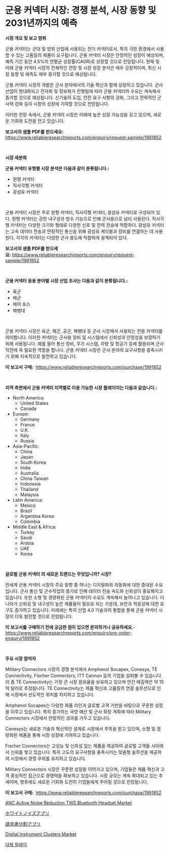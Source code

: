 <p><h1>군용 커넥터 시장: 경쟁 분석, 시장 동향 및 2031년까지의 예측</h1></p><p><strong>시장 개요 및 보고 범위</strong></p>
<p><p>군용 커넥터는 군대 및 방위 산업에 사용되는 전기 커넥터로서, 특히 극한 환경에서 사용할 수 있는 고품질의 제품이 요구됩니다. 군용 커넥터 시장은 안정적인 성장이 예상되며, 예측 기간 동안 4.5%의 연평균 성장률(CAGR)로 성장할 것으로 전망됩니다. 현재 및 미래 군용 커넥터 시장의 전체적인 전망 및 시장 성장 분석은 매우 긍정적이며, 최신 시장 동향 및 예측도 매우 증가할 것으로 예상됩니다.</p><p>군용 커넥터 시장의 개발은 군사 분야에서의 기술 혁신과 함께 성장하고 있습니다. 군사 산업이 현대화되고 전자화 및 정보화가 진행됨에 따라 군용 커넥터의 수요는 계속해서 증가할 것으로 예상됩니다. 신기술의 도입, 안전 요구 사항의 강화, 그리고 전략적인 군사력 강화 등이 시장의 성장에 기여할 것으로 전망됩니다.</p><p>이러한 전망 속에서, 군용 커넥터 시장은 미래에 높은 성장 가능성을 갖고 있으며, 새로운 기회와 도전을 안고 있습니다.</p></p>
<p><strong>보고서의 샘플 PDF를 받으세요:</strong> <a href="https://www.reliableresearchreports.com/enquiry/request-sample/1991852">https://www.reliableresearchreports.com/enquiry/request-sample/1991852</a></p>
<p>&nbsp;</p>
<p><strong>시장 세분화</strong></p>
<p><strong>군용 커넥터 유형별 시장 분석은 다음과 같이 분류됩니다.:</strong></p>
<p><ul><li>원형 커넥터</li><li>직사각형 커넥터</li><li>광섬유 커넥터</li></ul></p>
<p>&nbsp;</p>
<p><p>군용 커넥터 시장은 주로 원형 커넥터, 직사각형 커넥터, 광섬유 커넥터로 구성되어 있다. 원형 커넥터는 강한 내구성과 방수 기능으로 인해 군사용으로 널리 사용된다. 직사각형 커넥터는 다양한 크기와 형태로 다양한 신호 및 전력 전송에 적합하다. 광섬유 커넥터는 고속 데이터 전송과 안정적인 통신을 위해 광섬유 케이블과 장비를 연결하는 데 사용된다. 각각의 커넥터는 다양한 군사 용도에 적합하게 설계되어 있다.</p></p>
<p><strong>보고서의 샘플 PDF를 받으세요:</strong>&nbsp;<a href="https://www.reliableresearchreports.com/enquiry/request-sample/1991852">https://www.reliableresearchreports.com/enquiry/request-sample/1991852</a></p>
<p>&nbsp;</p>
<p><strong> 군용 커넥터 응용 분야별 시장 산업 조사는 다음과 같이 분류됩니다.:</strong></p>
<p><ul><li>육군</li><li>해군</li><li>에어 포스</li><li>해병대</li></ul></p>
<p>&nbsp;</p>
<p><p>군용 커넥터 시장은 육군, 해군, 공군, 해병대 등 군사 시장에서 사용되는 전용 커넥터를 의미합니다. 이러한 커넥터는 군사용 장비 및 시스템에서 신뢰성과 안정성을 보장하기 위해 사용됩니다. 예를 들어 통신 장비, 무기 시스템, 차량 및 항공기 등에 활용되며 군사 작전에 꼭 필요한 역할을 합니다. 군용 커넥터 시장은 군사 분야의 요구사항을 충족시키기 위해 지속적으로 발전하고 있습니다.</p></p>
<p><strong>이 보고서 구매:</strong>&nbsp; <a href="https://www.reliableresearchreports.com/purchase/1991852">https://www.reliableresearchreports.com/purchase/1991852</a></p>
<p>&nbsp;</p>
<p><strong>지역 측면에서 군용 커넥터 지역별로 이용 가능한 시장 플레이어는 다음과 같습니다.:</strong></p>
<p><ul>
    <li>
        North America:
        <ul>
            <li>United States</li>
            <li>Canada</li>
        </ul>
    </li>
    <li>
        Europe:
        <ul>
            <li>Germany</li>
            <li>France</li>
            <li>U.K.</li>
            <li>Italy</li>
            <li>Russia</li>
        </ul>
    </li>
    <li>
        Asia-Pacific:
        <ul>
            <li>China</li>
            <li>Japan</li>
            <li>South Korea</li>
            <li>India</li>
            <li>Australia</li>
            <li>China Taiwan</li>
            <li>Indonesia</li>
            <li>Thailand</li>
            <li>Malaysia</li>
        </ul>
    </li>
    <li>
        Latin America:
        <ul>
            <li>Mexico</li>
            <li>Brazil</li>
            <li>Argentina Korea</li>
            <li>Colombia</li>
        </ul>
    </li>
    <li>
        Middle East & Africa:
        <ul>
            <li>Turkey</li>
            <li>Saudi</li>
            <li>Arabia</li>
            <li>UAE</li>
            <li>Korea</li>
        </ul>
    </li>
    </ul></p>
<p>&nbsp;</p>
<p><strong>글로벌 군용 커넥터 의 새로운 트렌드는 무엇입니까? 시장?</strong></p>
<p><p>전세계 군용 커넥터 시장의 주요 동향 중 하나는 디지털화와 자동화에 대한 증대된 수요입니다. 군사 통신 및 군수작업의 증가로 인해 데이터 전송 속도와 신뢰성이 중요해지고 있습니다. 또한 소형 및 경량화된 군용 커넥터의 수요도 계속해서 늘어나고 있습니다. 더 나아가 신뢰성 및 내구성이 높은 제품들이 필요로 되는 가운데, 보안과 적응성에 대한 요구도 증가하고 있습니다. 미래에는 특히 산업 4.0 기술과의 통합을 통해 군용 커넥터 시장이 더욱 발전할 것으로 전망됩니다.</p></p>
<p><strong>이 보고서를 구매하기 전에 궁금한 점이 있으면 문의하거나 공유하세요.</strong>- <a href="https://www.reliableresearchreports.com/enquiry/pre-order-enquiry/1991852">https://www.reliableresearchreports.com/enquiry/pre-order-enquiry/1991852</a></p>
<p>&nbsp;</p>
<p><strong>주요 시장 참여자</strong></p>
<p><p>Military Connectors 시장의 경쟁 분석에서 Amphenol Socapex, Conesys, TE Connectivity, Fischer Connectors, ITT Cannon 등의 기업을 살펴볼 수 있습니다. 이 중 TE Connectivity는 가장 큰 시장 점유율을 보유하고 있으며 연간 매출액은 약 15 억 달러로 추정됩니다. TE Connectivity는 제품 혁신과 고품질의 연결 솔루션으로 인해 시장에서 선도적인 위치를 차지하고 있습니다.</p><p>Amphenol Socapex는 다양한 제품 라인과 글로벌 고객 기반을 바탕으로 꾸준한 성장을 이루고 있습니다. 특히 증가하는 국방 예산 및 군사 확장 계획에 따라 Military Connectors 시장에서 안정적인 성과를 거두고 있습니다.</p><p>Conesys는 새로운 기술과 혁신적인 설계로 시장에서 주목을 받고 있으며, 소형 및 경량화된 제품을 통해 시장 성장에 기여하고 있습니다.</p><p>Fischer Connectors는 고성능 및 신뢰성 있는 제품을 제공하여 글로벌 고객들 사이에서 신뢰를 쌓고 있습니다. 특히 고도의 요구사항을 충족시키는 맞춤형 솔루션을 제공하여 시장에서 경쟁 우위를 유지하고 있습니다.</p><p>Military Connectors 시장은 꾸준한 성장을 이어가고 있으며, 기업들은 제품 혁신과 고객 중심적인 접근으로 경쟁력을 확보하고 있습니다. 시장 규모는 계속 확대되고 있는 추세이며, 향후에도 새로운 기회와 도전이 기업들에게 주어질 것으로 전망됩니다.</p></p>
<p><strong>이 보고서 구매:</strong>&nbsp;&nbsp;<a href="https://www.reliableresearchreports.com/purchase/1991852">https://www.reliableresearchreports.com/purchase/1991852</a></p>
<p><p><a href="https://github.com/castoriffic/Market-Research-Report-List-3/blob/main/anc-active-noise-reduction-tws-bluetooth-headset-market.md">ANC Active Noise Reduction TWS Bluetooth Headset Market</a></p><p><a href="https://github.com/adcxff01450218/Market-Research-Report-List-1/blob/main/97525389645.md">ホワイトノイズアプリ</a></p><p><a href="https://github.com/ReyesKohler20231/Market-Research-Report-List-1/blob/main/27936899646.md">請求書分割アプリ</a></p><p><a href="https://issuu.com/reportprime-2/docs/digital-instrument-clusters-market-size-2030.pptx">Digital Instrument Clusters Market</a></p><p><a href="https://github.com/vsn7qpua81q/Market-Research-Report-List-1/blob/main/74383798940.md">대체 릴레이</a></p></p>

